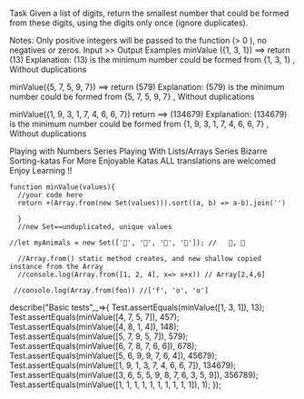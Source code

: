 
Task
Given a list of digits, return the smallest number that could be formed from these digits, using the digits only once (ignore duplicates).

Notes:
Only positive integers will be passed to the function (> 0 ), no negatives or zeros.
Input >> Output Examples
minValue ({1, 3, 1})  ==> return (13)
Explanation:
(13) is the minimum number could be formed from {1, 3, 1} , Without duplications

minValue({5, 7, 5, 9, 7})  ==> return (579)
Explanation:
(579) is the minimum number could be formed from {5, 7, 5, 9, 7} , Without duplications

minValue({1, 9, 3, 1, 7, 4, 6, 6, 7}) return  ==> (134679)
Explanation:
(134679) is the minimum number could be formed from {1, 9, 3, 1, 7, 4, 6, 6, 7} , Without duplications

Playing with Numbers Series
Playing With Lists/Arrays Series
Bizarre Sorting-katas
For More Enjoyable Katas
ALL translations are welcomed
Enjoy Learning !!








```
function minValue(values){
  //your code here
  return +(Array.from(new Set(values))).sort((a, b) => a-b).join('')
  
  }
  //new Set==unduplicated, unique values
  
//let myAnimals = new Set(['🐷', '🐢', '🐷', '🐷']); //   🐷, 🐢
  
  //Array.from() static method creates, and new shallow copied instance from the Array
  //console.log(Array.from([1, 2, 4], x=> x+x)) // Array[2,4,6]
  
 //console.log(Array.from(foo)) //['f', 'o', 'o']
  ```
describe("Basic tests",_=>{
  Test.assertEquals(minValue([1, 3, 1]), 13);
  Test.assertEquals(minValue([4, 7, 5, 7]), 457);
  Test.assertEquals(minValue([4, 8, 1, 4]), 148);
  Test.assertEquals(minValue([5, 7, 9, 5, 7]), 579);
  Test.assertEquals(minValue([6, 7, 8, 7, 6, 6]), 678);
  Test.assertEquals(minValue([5, 6, 9, 9, 7, 6, 4]), 45679);
  Test.assertEquals(minValue([1, 9, 1, 3, 7, 4, 6, 6, 7]), 134679);
  Test.assertEquals(minValue([3, 6, 5, 5, 9, 8, 7, 6, 3, 5, 9]), 356789);
  Test.assertEquals(minValue([1, 1, 1, 1, 1, 1, 1, 1, 1, 1]), 1);
});
